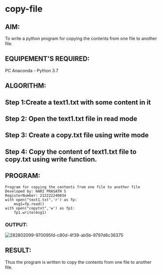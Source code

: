 # copy-file
## AIM:
To write a python program for copying the contents from one file to another file.
## EQUIPEMENT'S REQUIRED: 
PC
Anaconda - Python 3.7
## ALGORITHM:
## Step 1:Create a text1.txt with some content in it
## Step 2: Open the text1.txt file in read mode
## Step 3: Create a copy.txt file using write mode
## Step 4: Copy the content of text1.txt file to copy.txt using write function.

## PROGRAM:
```
Program for copying the contents from one file to another file
Developed by: HARI PRASATH S
RegisterNumber: 212222240034
with open("text1.txt",'r') as fp:
    msg1=fp.read()
with open("copytxt",'w') as fp1:
    fp1.write(msg1)
```
### OUTPUT:
![282802099-970095fd-c80d-4f39-ab5b-9797d6c36375](https://github.com/hariprasath5106/copy-file/assets/111515488/a587edcc-41a8-4d80-afc7-43008b685205)


## RESULT:
Thus the program is written to copy the contents from one file to another file.
